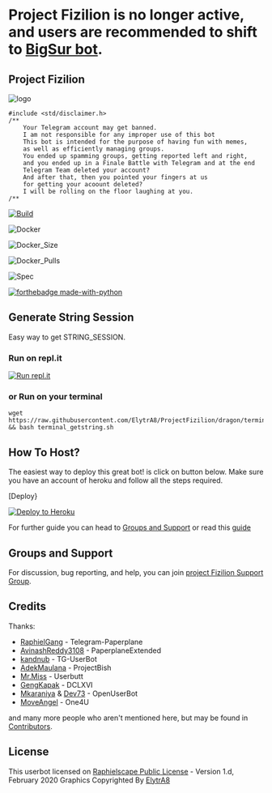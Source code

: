 # Project Fizilion is no longer active, and users are recommended to shift to [BigSur bot](https://github.com/pratyakshm/BigSurBot).
## Project Fizilion

![logo](https://github.com/ElytrA8/ProjectFizilion/raw/dragon/resources/curved.png)

```
#include <std/disclaimer.h>
/**
    Your Telegram account may get banned.
    I am not responsible for any improper use of this bot
    This bot is intended for the purpose of having fun with memes,
    as well as efficiently managing groups.
    You ended up spamming groups, getting reported left and right,
    and you ended up in a Finale Battle with Telegram and at the end
    Telegram Team deleted your account?
    And after that, then you pointed your fingers at us
    for getting your acoount deleted?
    I will be rolling on the floor laughing at you.
/**
```
[![Build](https://img.shields.io/github/workflow/status/ElytrA8/ProjectFizilion/FailedChecker?style=for-the-badge)](https://github.com/ElytrA8/ProjectFizilion/actions "build")

![Docker](https://img.shields.io/docker/cloud/build/elytra8/projectfizilion?style=for-the-badge)

![Docker_Size](https://img.shields.io/docker/image-size/elytra8/projectfizilion?style=for-the-badge)

![Docker_Pulls](https://img.shields.io/docker/pulls/elytra8/projectfizilion?style=for-the-badge)

![Spec](https://img.shields.io/badge/Made%20with-LOVE-black?style=for-the-badge)

[![forthebadge made-with-python](http://ForTheBadge.com/images/badges/made-with-python.svg)](https://www.python.org/)

## Generate String Session
Easy way to get STRING_SESSION. 

### Run on repl.it
[![Run repl.it](https://img.shields.io/badge/run-string__session.py-blue?style=flat-square&logo=repl.it)](https://session.uraniumcore.repl.run)

### or Run on your terminal
```
wget https://raw.githubusercontent.com/ElytrA8/ProjectFizilion/dragon/terminal_getstring.sh && bash terminal_getstring.sh
```

## How To Host?

The easiest way to deploy this great bot! is click on button below.
Make sure you have an account of heroku and follow all the steps required.

[Deploy}<p align="left"><a href="https://heroku.com/deploy?template=https://github.com/ElytrA8/ProjectFizilion/tree/dragon"> <img src="https://www.herokucdn.com/deploy/button.svg" alt="Deploy to Heroku" /></a></p>

For further guide you can head to [Groups and Support](https://github.com/MoveAngel/One4uBot#Groups-and-Support) or read this [guide](https://telegra.ph/How-to-host-a-Telegram-Userbot-07-01-2)

## Groups and Support

For discussion, bug reporting, and help, you can join [project Fizilion Support Group](https://t.me/ProjectFizilion).

## Credits

Thanks: 
* [RaphielGang](https://github.com/RaphielGang) - Telegram-Paperplane
* [AvinashReddy3108](https://github.com/AvinashReddy3108) - PaperplaneExtended
* [kandnub](https://github.com/kandnub) - TG-UserBot
* [AdekMaulana](https://github.com/adekmaulana) - ProjectBish
* [Mr.Miss](https://github.com/keselekpermen69) - Userbutt
* [GengKapak](https://github.com/GengKapak) - DCLXVI
* [Mkaraniya](https://github.com/mkaraniya) & [Dev73](https://github.com/Devp73) - OpenUserBot
* [MoveAngel](https://github.com/MoveAngel) - One4U

and many more people who aren't mentioned here, but may be found in [Contributors](https://github.com/ElytrA8/ProjectFizilion/graphs/contributors).

## License

This userbot licensed on [Raphielscape Public License](https://github.com/ElytrA8/ProjectFizilion/blob/dragon/LICENSE) - Version 1.d, February 2020
Graphics Copyrighted By [ElytrA8](https://t.me/ElytrA8)


